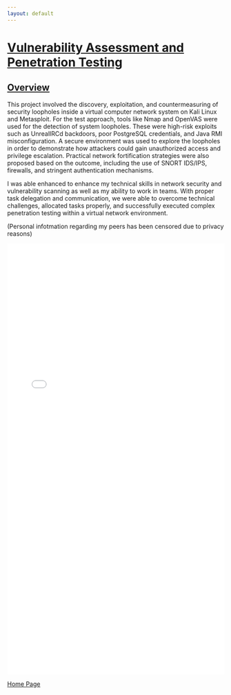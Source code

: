 ```yaml
---
layout: default
---
```


# <u>Vulnerability Assessment and Penetration Testing</u>

## <u>Overview</U>

This project involved the discovery, exploitation, and countermeasuring of security loopholes inside a virtual computer network system on Kali Linux and Metasploit. For the test approach, tools like Nmap and OpenVAS were used for the detection of system loopholes. These were high-risk exploits such as UnrealIRCd backdoors, poor PostgreSQL credentials, and Java RMI misconfiguration. A secure environment was used to explore the loopholes in order to demonstrate how attackers could gain unauthorized access and privilege escalation. Practical network fortification strategies were also proposed based on the outcome, including the use of SNORT IDS/IPS, firewalls, and stringent authentication mechanisms. 

I was able enhanced to enhance my technical skills in network security and vulnerability scanning as well as my ability to work in teams. With proper task delegation and communication, we were able to overcome technical challenges, allocated tasks properly, and successfully executed complex penetration testing within a virtual network environment.

(Personal infotmation regarding my peers has been censored due to privacy reasons)

<iframe src="Documents/Security in Practice.pdf" width="100%" height="1000px" frameborder="0"></iframe>

[Home Page](./)
